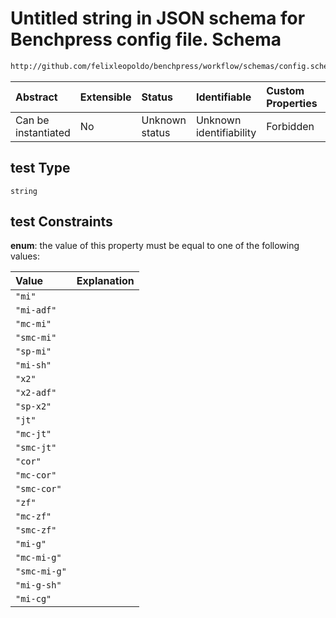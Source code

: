 # Untitled string in JSON schema for Benchpress config file. Schema

```txt
http://github.com/felixleopoldo/benchpress/workflow/schemas/config.schema.json#/definitions/bnlearn_interiamb/properties/test
```



| Abstract            | Extensible | Status         | Identifiable            | Custom Properties | Additional Properties | Access Restrictions | Defined In                                                        |
| :------------------ | :--------- | :------------- | :---------------------- | :---------------- | :-------------------- | :------------------ | :---------------------------------------------------------------- |
| Can be instantiated | No         | Unknown status | Unknown identifiability | Forbidden         | Allowed               | none                | [config.schema.json\*](config.schema.json "open original schema") |

## test Type

`string`

## test Constraints

**enum**: the value of this property must be equal to one of the following values:

| Value        | Explanation |
| :----------- | :---------- |
| `"mi"`       |             |
| `"mi-adf"`   |             |
| `"mc-mi"`    |             |
| `"smc-mi"`   |             |
| `"sp-mi"`    |             |
| `"mi-sh"`    |             |
| `"x2"`       |             |
| `"x2-adf"`   |             |
| `"sp-x2"`    |             |
| `"jt"`       |             |
| `"mc-jt"`    |             |
| `"smc-jt"`   |             |
| `"cor"`      |             |
| `"mc-cor"`   |             |
| `"smc-cor"`  |             |
| `"zf"`       |             |
| `"mc-zf"`    |             |
| `"smc-zf"`   |             |
| `"mi-g"`     |             |
| `"mc-mi-g"`  |             |
| `"smc-mi-g"` |             |
| `"mi-g-sh"`  |             |
| `"mi-cg"`    |             |
